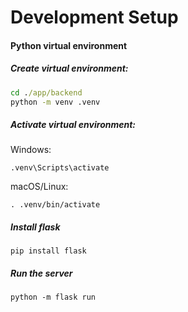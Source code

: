# Development Setup

#### Python virtual environment

##### Create virtual environment:

```cmd
cd ./app/backend
python -m venv .venv
```

##### Activate virtual environment:

Windows: 
```
.venv\Scripts\activate
```
macOS/Linux: 
```
. .venv/bin/activate
```


##### Install flask
```
pip install flask
```

##### Run the server
```
python -m flask run
```